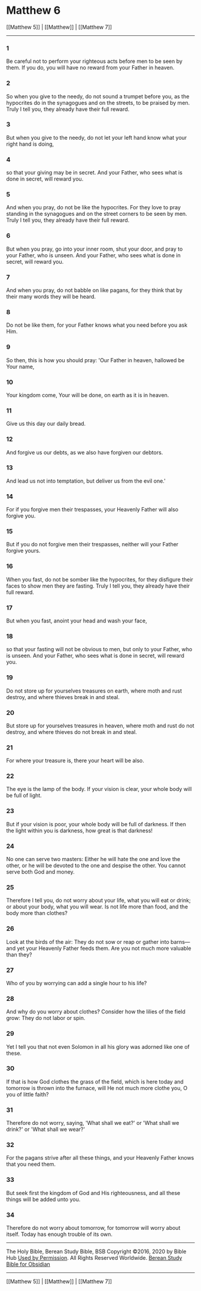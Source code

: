 # Matthew 6

[[Matthew 5]] | [[Matthew]] | [[Matthew 7]]

---

### 1
Be careful not to perform your righteous acts before men to be seen by them. If you do, you will have no reward from your Father in heaven.

### 2
So when you give to the needy, do not sound a trumpet before you, as the hypocrites do in the synagogues and on the streets, to be praised by men. Truly I tell you, they already have their full reward.

### 3
But when you give to the needy, do not let your left hand know what your right hand is doing,

### 4
so that your giving may be in secret. And your Father, who sees what is done in secret, will reward you.

### 5
And when you pray, do not be like the hypocrites. For they love to pray standing in the synagogues and on the street corners to be seen by men. Truly I tell you, they already have their full reward.

### 6
But when you pray, go into your inner room, shut your door, and pray to your Father, who is unseen. And your Father, who sees what is done in secret, will reward you.

### 7
And when you pray, do not babble on like pagans, for they think that by their many words they will be heard.

### 8
Do not be like them, for your Father knows what you need before you ask Him.

### 9
So then, this is how you should pray: 'Our Father in heaven, hallowed be Your name,

### 10
Your kingdom come, Your will be done, on earth as it is in heaven.

### 11
Give us this day our daily bread.

### 12
And forgive us our debts, as we also have forgiven our debtors.

### 13
And lead us not into temptation, but deliver us from the evil one.'

### 14
For if you forgive men their trespasses, your Heavenly Father will also forgive you.

### 15
But if you do not forgive men their trespasses, neither will your Father forgive yours.

### 16
When you fast, do not be somber like the hypocrites, for they disfigure their faces to show men they are fasting. Truly I tell you, they already have their full reward.

### 17
But when you fast, anoint your head and wash your face,

### 18
so that your fasting will not be obvious to men, but only to your Father, who is unseen. And your Father, who sees what is done in secret, will reward you.

### 19
Do not store up for yourselves treasures on earth, where moth and rust destroy, and where thieves break in and steal.

### 20
But store up for yourselves treasures in heaven, where moth and rust do not destroy, and where thieves do not break in and steal.

### 21
For where your treasure is, there your heart will be also.

### 22
The eye is the lamp of the body. If your vision is clear, your whole body will be full of light.

### 23
But if your vision is poor, your whole body will be full of darkness. If then the light within you is darkness, how great is that darkness!

### 24
No one can serve two masters: Either he will hate the one and love the other, or he will be devoted to the one and despise the other. You cannot serve both God and money.

### 25
Therefore I tell you, do not worry about your life, what you will eat or drink; or about your body, what you will wear. Is not life more than food, and the body more than clothes?

### 26
Look at the birds of the air: They do not sow or reap or gather into barns—and yet your Heavenly Father feeds them. Are you not much more valuable than they?

### 27
Who of you by worrying can add a single hour to his life?

### 28
And why do you worry about clothes? Consider how the lilies of the field grow: They do not labor or spin.

### 29
Yet I tell you that not even Solomon in all his glory was adorned like one of these.

### 30
If that is how God clothes the grass of the field, which is here today and tomorrow is thrown into the furnace, will He not much more clothe you, O you of little faith?

### 31
Therefore do not worry, saying, 'What shall we eat?' or 'What shall we drink?' or 'What shall we wear?'

### 32
For the pagans strive after all these things, and your Heavenly Father knows that you need them.

### 33
But seek first the kingdom of God and His righteousness, and all these things will be added unto you.

### 34
Therefore do not worry about tomorrow, for tomorrow will worry about itself. Today has enough trouble of its own.

---

The Holy Bible, Berean Study Bible, BSB
Copyright ©2016, 2020 by Bible Hub
[Used by Permission](https://berean.bible/terms.htm). All Rights Reserved Worldwide.
[Berean Study Bible for Obsidian](https://github.com/gapmiss/berean-study-bible-for-obsidian)

---

[[Matthew 5]] | [[Matthew]] | [[Matthew 7]]

